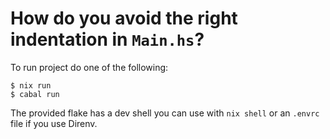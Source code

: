 # How do you avoid the right indentation in `Main.hs`?

To run project do one of the following:

```shell
$ nix run
$ cabal run
```

The provided flake has a dev shell you can use with `nix shell` or an `.envrc`
file if you use Direnv.

